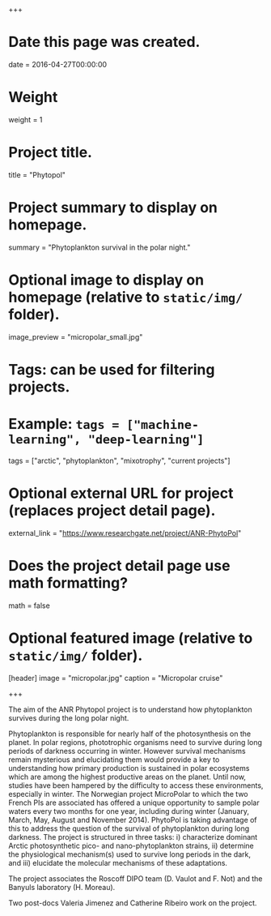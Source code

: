 +++
# Date this page was created.
date = 2016-04-27T00:00:00

# Weight
weight = 1

# Project title.
title = "Phytopol"

# Project summary to display on homepage.
summary = "Phytoplankton survival in the polar night."

# Optional image to display on homepage (relative to `static/img/` folder).
image_preview = "micropolar_small.jpg"

# Tags: can be used for filtering projects.
# Example: `tags = ["machine-learning", "deep-learning"]`
tags = ["arctic", "phytoplankton", "mixotrophy", "current projects"]

# Optional external URL for project (replaces project detail page).
external_link = "https://www.researchgate.net/project/ANR-PhytoPol"

# Does the project detail page use math formatting?
math = false

# Optional featured image (relative to `static/img/` folder).
[header]
image = "micropolar.jpg"
caption = "Micropolar cruise"

+++

The aim of the ANR Phytopol project is to understand how phytoplankton survives during the long polar night.

Phytoplankton is responsible for nearly half of the photosynthesis on the planet. In polar regions, phototrophic organisms need to survive during long periods of darkness occurring in winter. However survival mechanisms remain mysterious and elucidating them would provide a key to understanding how primary production is sustained in polar ecosystems which are among the highest productive areas on the planet. Until now, studies have been hampered by the difficulty to access these environments, especially in winter. The Norwegian project MicroPolar to which the two French PIs are associated has offered a unique opportunity to sample polar waters every two months for one year, including during winter (January, March, May, August and November 2014). PhytoPol is taking advantage of this to address the question of the survival of phytoplankton during long darkness. The project is structured in three tasks: i) characterize dominant Arctic photosynthetic pico- and nano-phytoplankton strains, ii) determine the physiological mechanism(s) used to survive long periods in the dark, and iii) elucidate the molecular mechanisms of these adaptations.

The project associates the Roscoff DIPO team (D. Vaulot and F. Not) and the Banyuls laboratory (H. Moreau). 

Two post-docs Valeria Jimenez and Catherine Ribeiro work on the project.
